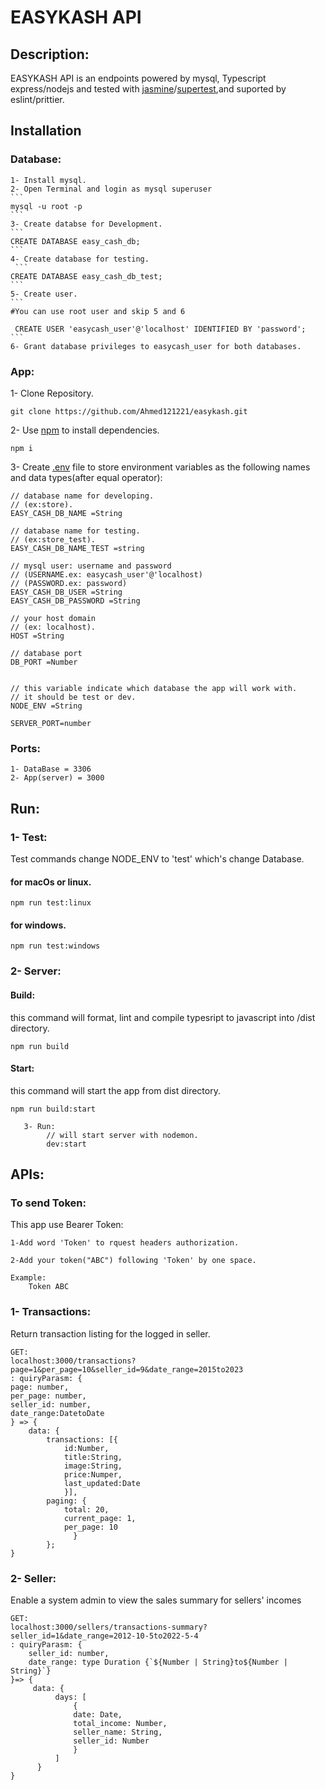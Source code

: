 # EASYKASH API

## Description:

EASYKASH API is an endpoints powered by mysql, Typescript express/nodejs and tested with [jasmine](https://www.npmjs.com/package/jasmine)/[supertest](https://www.npmjs.com/package/supertest),and suported by eslint/prittier.

## Installation

### Database:

    1- Install mysql.
    2- Open Terminal and login as mysql superuser
    ```
    mysql -u root -p
    ```
    3- Create databse for Development.
    ```
    CREATE DATABASE easy_cash_db;
    ```
    4- Create database for testing.
     ```
    CREATE DATABASE easy_cash_db_test;
    ```
    5- Create user.
    ```
    #You can use root user and skip 5 and 6

     CREATE USER 'easycash_user'@'localhost' IDENTIFIED BY 'password';
    ```
    6- Grant database privileges to easycash_user for both databases.

### App:

1- Clone Repository.

```
git clone https://github.com/Ahmed121221/easykash.git
```

2- Use [npm](https://www.npmjs.com) to install dependencies.

```
npm i
```

3- Create [.env](https://github.com/motdotla/dotenv) file to store environment variables
as the following names and data types(after equal operator):

```
// database name for developing.
// (ex:store).
EASY_CASH_DB_NAME =String

// database name for testing.
// (ex:store_test).
EASY_CASH_DB_NAME_TEST =string

// mysql user: username and password
// (USERNAME.ex: easycash_user'@'localhost)
// (PASSWORD.ex: password)
EASY_CASH_DB_USER =String
EASY_CASH_DB_PASSWORD =String

// your host domain
// (ex: localhost).
HOST =String

// database port
DB_PORT =Number


// this variable indicate which database the app will work with.
// it should be test or dev.
NODE_ENV =String

SERVER_PORT=number
```

### Ports:

    1- DataBase = 3306
    2- App(server) = 3000

## Run:

### 1- Test:

Test commands change NODE_ENV to 'test' which's change Database.

#### for macOs or linux.

    npm run test:linux

#### for windows.

    npm run test:windows

### 2- Server:

#### Build:

this command will format, lint and compile typesript to javascript into /dist directory.

    npm run build

#### Start:

this command will start the app from dist directory.

    npm run build:start

       3- Run:
            // will start server with nodemon.
            dev:start

## APIs:

### To send Token:

This app use Bearer Token:

```
1-Add word 'Token' to rquest headers authorization.

2-Add your token("ABC") following 'Token' by one space.

Example:
    Token ABC

```

### 1- Transactions:

Return transaction listing for the logged in seller.

```
GET:
localhost:3000/transactions?page=1&per_page=10&seller_id=9&date_range=2015to2023
: quiryParasm: {
page: number,
per_page: number,
seller_id: number,
date_range:DatetoDate
} => {
    data: {
        transactions: [{
            id:Number,
            title:String,
            image:String,
            price:Numper,
            last_updated:Date
            }],
        paging: {
            total: 20,
            current_page: 1,
            per_page: 10
              }
        };
}
```

### 2- Seller:

Enable a system admin to view the sales summary for sellers' incomes

```
GET:
localhost:3000/sellers/transactions-summary?seller_id=1&date_range=2012-10-5to2022-5-4
: quiryParasm: {
    seller_id: number,
    date_range: type Duration {`${Number | String}to${Number | String}`}
}=> {
     data: {
          days: [
              {
              date: Date,
              total_income: Number,
              seller_name: String,
              seller_id: Number
              }
          ]
      }
}

```
